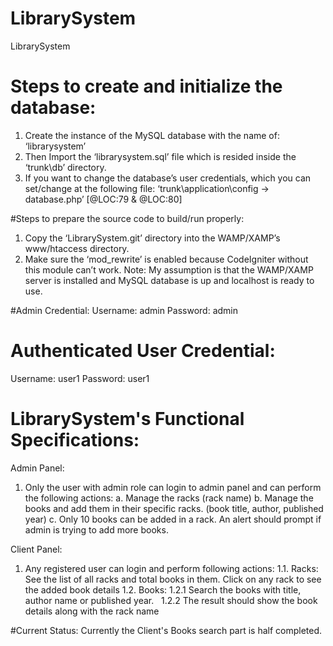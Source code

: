 # LibrarySystem
LibrarySystem

# Steps to create and initialize the database:
1. Create the instance of the MySQL database with the name of: ‘librarysystem’
2. Then Import the ‘librarysystem.sql’ file which is resided inside the ‘trunk\db’ directory.
3. If you want to change the database’s user credentials, which you can set/change at the following file: ‘trunk\application\config -> database.php’ [@LOC:79 & @LOC:80]


#Steps to prepare the source code to build/run properly:
1. Copy the ‘LibrarySystem.git’ directory into the WAMP/XAMP’s www/htaccess directory.
2. Make sure the ‘mod_rewrite’ is enabled because CodeIgniter without this module can’t work.
Note: My assumption is that the WAMP/XAMP server is installed and MySQL database is up and localhost is ready to use.

#Admin Credential:
Username: admin
Password: admin

#	Authenticated User Credential:
Username: user1
Password: user1

# LibrarySystem's Functional Specifications:

Admin Panel:

1. Only the user with admin role can login to admin panel and can perform the following actions:
  a. Manage the racks (rack name)
  b. Manage the books and add them in their specific racks. (book title, author, published year)
  c. Only 10 books can be added in a rack. An alert should prompt if admin is trying to add more books.
  
Client Panel:

1. Any registered user can login and perform following actions:
1.1. Racks: See the list of all racks and total books in them. Click on any rack to see the added book details
1.2. Books:
  1.2.1 Search the books with title, author name or published year.
  1.2.2 The result should show the book details along with the rack name

#Current Status:
Currently the Client's Books search part is half completed.
